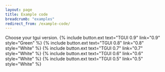 ```yaml
---
layout: page
title: Example code
breadcrumb: "examples"
redirect_from: /example-code/
---
```

Choose your tgui version.
{% include button.ext text="TGUI 0.9" link="0.9" style="Green" %}
{% include button.ext text="TGUI 0.8" link="0.8" style="White" %}
{% include button.ext text="TGUI 0.7" link="0.7" style="White" %}
{% include button.ext text="TGUI 0.6" link="0.6" style="White" %}
{% include button.ext text="TGUI 0.5" link="0.5" style="White" %}
